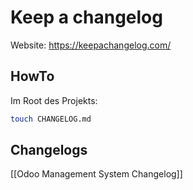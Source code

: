 # Keep a changelog

Website: <https://keepachangelog.com/>

## HowTo

Im Root des Projekts:

```bash
touch CHANGELOG.md
```

## Changelogs

[[Odoo Management System Changelog]]